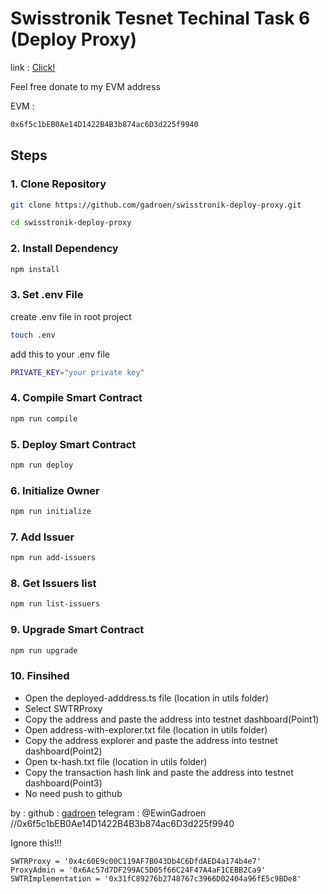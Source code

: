 # Swisstronik Tesnet Techinal Task 6 (Deploy Proxy)

link : [Click!](https://www.swisstronik.com/testnet2/dashboard)

Feel free donate to my EVM address

EVM :

```bash
0x6f5c1bEB0Ae14D1422B4B3b874ac6D3d225f9940
```

## Steps

### 1. Clone Repository

```bash
git clone https://github.com/gadroen/swisstronik-deploy-proxy.git
```

```bash
cd swisstronik-deploy-proxy
```

### 2. Install Dependency

```bash
npm install
```

### 3. Set .env File

create .env file in root project

```bash
touch .env
```

add this to your .env file

```bash
PRIVATE_KEY="your private key"
```

### 4. Compile Smart Contract

```bash
npm run compile
```

### 5. Deploy Smart Contract

```bash
npm run deploy
```

### 6. Initialize Owner

```bash
npm run initialize
```

### 7. Add Issuer

```bash
npm run add-issuers
```

### 8. Get Issuers list

```bash
npm run list-issuers
```

### 9. Upgrade Smart Contract

```bash
npm run upgrade
```

### 10. Finsihed

- Open the deployed-adddress.ts file (location in utils folder)
- Select SWTRProxy
- Copy the address and paste the address into testnet dashboard(Point1)
- Open address-with-explorer.txt file (location in utils folder)
- Copy the address explorer and paste the address into testnet dashboard(Point2)
- Open tx-hash.txt file (location in utils folder)
- Copy the transaction hash link and paste the address into testnet dashboard(Point3)
- No need push to github

by :
github : [gadroen](https://github.com/gadroen)
telegram : @EwinGadroen
//0x6f5c1bEB0Ae14D1422B4B3b874ac6D3d225f9940

Ignore this!!!

```
SWTRProxy = '0x4c60E9c00C119AF7B043Db4C6DfdAED4a174b4e7'
ProxyAdmin = '0x6Ac57d7DF299AC5D05f66C24F47A4aF1CEBB2Ca9'
SWTRImplementation = '0x31fC89276b2748767c3966D02404a96fE5c9BDe8'
```
